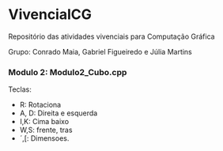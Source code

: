 # VivencialCG
Repositório das atividades vivenciais para Computação Gráfica

Grupo: Conrado Maia, Gabriel Figueiredo e Júlia Martins

### Modulo 2: Modulo2_Cubo.cpp

Teclas:

- R: Rotaciona 
- A, D: Direita e esquerda 
- I,K: Cima baixo 
- W,S: frente, tras 
- ´,[: Dimensoes.

